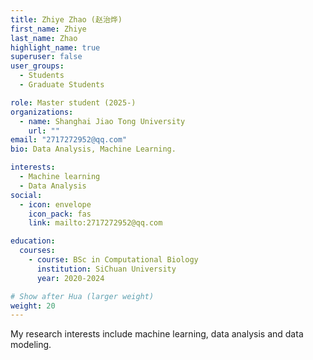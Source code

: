 ```yaml
---
title: Zhiye Zhao (赵治烨)
first_name: Zhiye
last_name: Zhao
highlight_name: true
superuser: false
user_groups:
  - Students
  - Graduate Students

role: Master student (2025-)
organizations:
  - name: Shanghai Jiao Tong University
    url: ""
email: "2717272952@qq.com"
bio: Data Analysis, Machine Learning.

interests:
  - Machine learning
  - Data Analysis
social:
  - icon: envelope
    icon_pack: fas
    link: mailto:2717272952@qq.com

education:
  courses:
    - course: BSc in Computational Biology
      institution: SiChuan University
      year: 2020-2024

# Show after Hua (larger weight)
weight: 20
---
```


My research interests include machine learning, data analysis and data modeling.
